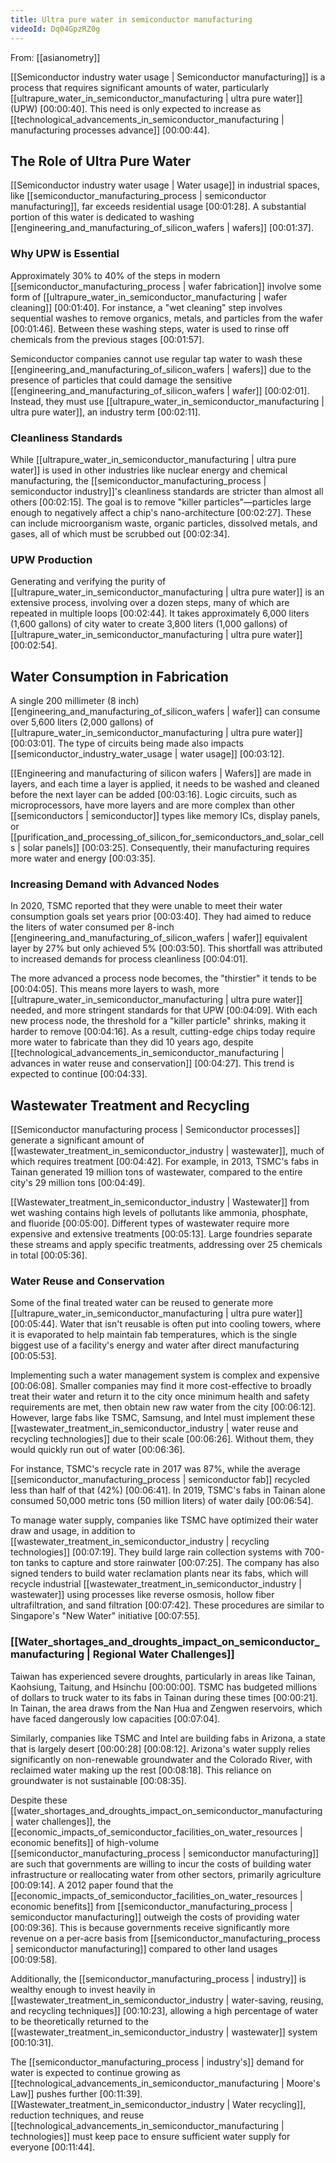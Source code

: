 ```yaml
---
title: Ultra pure water in semiconductor manufacturing
videoId: Dq04GpzRZ0g
---
```


From: [[asianometry]] <br/> 

[[Semiconductor industry water usage | Semiconductor manufacturing]] is a process that requires significant amounts of water, particularly [[ultrapure_water_in_semiconductor_manufacturing | ultra pure water]] (UPW) <a class="yt-timestamp" data-t="00:00:40">[00:00:40]</a>. This need is only expected to increase as [[technological_advancements_in_semiconductor_manufacturing | manufacturing processes advance]] <a class="yt-timestamp" data-t="00:00:44">[00:00:44]</a>.

## The Role of Ultra Pure Water

[[Semiconductor industry water usage | Water usage]] in industrial spaces, like [[semiconductor_manufacturing_process | semiconductor manufacturing]], far exceeds residential usage <a class="yt-timestamp" data-t="00:01:28">[00:01:28]</a>. A substantial portion of this water is dedicated to washing [[engineering_and_manufacturing_of_silicon_wafers | wafers]] <a class="yt-timestamp" data-t="00:01:37">[00:01:37]</a>.

### Why UPW is Essential
Approximately 30% to 40% of the steps in modern [[semiconductor_manufacturing_process | wafer fabrication]] involve some form of [[ultrapure_water_in_semiconductor_manufacturing | wafer cleaning]] <a class="yt-timestamp" data-t="00:01:40">[00:01:40]</a>. For instance, a "wet cleaning" step involves sequential washes to remove organics, metals, and particles from the wafer <a class="yt-timestamp" data-t="00:01:46">[00:01:46]</a>. Between these washing steps, water is used to rinse off chemicals from the previous stages <a class="yt-timestamp" data-t="00:01:57">[00:01:57]</a>.

Semiconductor companies cannot use regular tap water to wash these [[engineering_and_manufacturing_of_silicon_wafers | wafers]] due to the presence of particles that could damage the sensitive [[engineering_and_manufacturing_of_silicon_wafers | wafer]] <a class="yt-timestamp" data-t="00:02:01">[00:02:01]</a>. Instead, they must use [[ultrapure_water_in_semiconductor_manufacturing | ultra pure water]], an industry term <a class="yt-timestamp" data-t="00:02:11">[00:02:11]</a>.

### Cleanliness Standards
While [[ultrapure_water_in_semiconductor_manufacturing | ultra pure water]] is used in other industries like nuclear energy and chemical manufacturing, the [[semiconductor_manufacturing_process | semiconductor industry]]'s cleanliness standards are stricter than almost all others <a class="yt-timestamp" data-t="00:02:15">[00:02:15]</a>. The goal is to remove "killer particles"—particles large enough to negatively affect a chip's nano-architecture <a class="yt-timestamp" data-t="00:02:27">[00:02:27]</a>. These can include microorganism waste, organic particles, dissolved metals, and gases, all of which must be scrubbed out <a class="yt-timestamp" data-t="00:02:34">[00:02:34]</a>.

### UPW Production
Generating and verifying the purity of [[ultrapure_water_in_semiconductor_manufacturing | ultra pure water]] is an extensive process, involving over a dozen steps, many of which are repeated in multiple loops <a class="yt-timestamp" data-t="00:02:44">[00:02:44]</a>. It takes approximately 6,000 liters (1,600 gallons) of city water to create 3,800 liters (1,000 gallons) of [[ultrapure_water_in_semiconductor_manufacturing | ultra pure water]] <a class="yt-timestamp" data-t="00:02:54">[00:02:54]</a>.

## Water Consumption in Fabrication

A single 200 millimeter (8 inch) [[engineering_and_manufacturing_of_silicon_wafers | wafer]] can consume over 5,600 liters (2,000 gallons) of [[ultrapure_water_in_semiconductor_manufacturing | ultra pure water]] <a class="yt-timestamp" data-t="00:03:01">[00:03:01]</a>. The type of circuits being made also impacts [[semiconductor_industry_water_usage | water usage]] <a class="yt-timestamp" data-t="00:03:12">[00:03:12]</a>.

[[Engineering and manufacturing of silicon wafers | Wafers]] are made in layers, and each time a layer is applied, it needs to be washed and cleaned before the next layer can be added <a class="yt-timestamp" data-t="00:03:16">[00:03:16]</a>. Logic circuits, such as microprocessors, have more layers and are more complex than other [[semiconductors | semiconductor]] types like memory ICs, display panels, or [[purification_and_processing_of_silicon_for_semiconductors_and_solar_cells | solar panels]] <a class="yt-timestamp" data-t="00:03:25">[00:03:25]</a>. Consequently, their manufacturing requires more water and energy <a class="yt-timestamp" data-t="00:03:35">[00:03:35]</a>.

### Increasing Demand with Advanced Nodes
In 2020, TSMC reported that they were unable to meet their water consumption goals set years prior <a class="yt-timestamp" data-t="00:03:40">[00:03:40]</a>. They had aimed to reduce the liters of water consumed per 8-inch [[engineering_and_manufacturing_of_silicon_wafers | wafer]] equivalent layer by 27% but only achieved 5% <a class="yt-timestamp" data-t="00:03:50">[00:03:50]</a>. This shortfall was attributed to increased demands for process cleanliness <a class="yt-timestamp" data-t="00:04:01">[00:04:01]</a>.

The more advanced a process node becomes, the "thirstier" it tends to be <a class="yt-timestamp" data-t="00:04:05">[00:04:05]</a>. This means more layers to wash, more [[ultrapure_water_in_semiconductor_manufacturing | ultra pure water]] needed, and more stringent standards for that UPW <a class="yt-timestamp" data-t="00:04:09">[00:04:09]</a>. With each new process node, the threshold for a "killer particle" shrinks, making it harder to remove <a class="yt-timestamp" data-t="00:04:16">[00:04:16]</a>. As a result, cutting-edge chips today require more water to fabricate than they did 10 years ago, despite [[technological_advancements_in_semiconductor_manufacturing | advances in water reuse and conservation]] <a class="yt-timestamp" data-t="00:04:27">[00:04:27]</a>. This trend is expected to continue <a class="yt-timestamp" data-t="00:04:33">[00:04:33]</a>.

## Wastewater Treatment and Recycling

[[Semiconductor manufacturing process | Semiconductor processes]] generate a significant amount of [[wastewater_treatment_in_semiconductor_industry | wastewater]], much of which requires treatment <a class="yt-timestamp" data-t="00:04:42">[00:04:42]</a>. For example, in 2013, TSMC's fabs in Tainan generated 19 million tons of wastewater, compared to the entire city's 29 million tons <a class="yt-timestamp" data-t="00:04:49">[00:04:49]</a>.

[[Wastewater_treatment_in_semiconductor_industry | Wastewater]] from wet washing contains high levels of pollutants like ammonia, phosphate, and fluoride <a class="yt-timestamp" data-t="00:05:00">[00:05:00]</a>. Different types of wastewater require more expensive and extensive treatments <a class="yt-timestamp" data-t="00:05:13">[00:05:13]</a>. Large foundries separate these streams and apply specific treatments, addressing over 25 chemicals in total <a class="yt-timestamp" data-t="00:05:36">[00:05:36]</a>.

### Water Reuse and Conservation
Some of the final treated water can be reused to generate more [[ultrapure_water_in_semiconductor_manufacturing | ultra pure water]] <a class="yt-timestamp" data-t="00:05:44">[00:05:44]</a>. Water that isn't reusable is often put into cooling towers, where it is evaporated to help maintain fab temperatures, which is the single biggest use of a facility's energy and water after direct manufacturing <a class="yt-timestamp" data-t="00:05:53">[00:05:53]</a>.

Implementing such a water management system is complex and expensive <a class="yt-timestamp" data-t="00:06:08">[00:06:08]</a>. Smaller companies may find it more cost-effective to broadly treat their water and return it to the city once minimum health and safety requirements are met, then obtain new raw water from the city <a class="yt-timestamp" data-t="00:06:12">[00:06:12]</a>. However, large fabs like TSMC, Samsung, and Intel must implement these [[wastewater_treatment_in_semiconductor_industry | water reuse and recycling technologies]] due to their scale <a class="yt-timestamp" data-t="00:06:26">[00:06:26]</a>. Without them, they would quickly run out of water <a class="yt-timestamp" data-t="00:06:36">[00:06:36]</a>.

For instance, TSMC's recycle rate in 2017 was 87%, while the average [[semiconductor_manufacturing_process | semiconductor fab]] recycled less than half of that (42%) <a class="yt-timestamp" data-t="00:06:41">[00:06:41]</a>. In 2019, TSMC's fabs in Tainan alone consumed 50,000 metric tons (50 million liters) of water daily <a class="yt-timestamp" data-t="00:06:54">[00:06:54]</a>.

To manage water supply, companies like TSMC have optimized their water draw and usage, in addition to [[wastewater_treatment_in_semiconductor_industry | recycling technologies]] <a class="yt-timestamp" data-t="00:07:19">[00:07:19]</a>. They build large rain collection systems with 700-ton tanks to capture and store rainwater <a class="yt-timestamp" data-t="00:07:25">[00:07:25]</a>. The company has also signed tenders to build water reclamation plants near its fabs, which will recycle industrial [[wastewater_treatment_in_semiconductor_industry | wastewater]] using processes like reverse osmosis, hollow fiber ultrafiltration, and sand filtration <a class="yt-timestamp" data-t="00:07:42">[00:07:42]</a>. These procedures are similar to Singapore's "New Water" initiative <a class="yt-timestamp" data-t="00:07:55">[00:07:55]</a>.

### [[Water_shortages_and_droughts_impact_on_semiconductor_manufacturing | Regional Water Challenges]]
Taiwan has experienced severe droughts, particularly in areas like Tainan, Kaohsiung, Taitung, and Hsinchu <a class="yt-timestamp" data-t="00:00:00">[00:00:00]</a>. TSMC has budgeted millions of dollars to truck water to its fabs in Tainan during these times <a class="yt-timestamp" data-t="00:00:21">[00:00:21]</a>. In Tainan, the area draws from the Nan Hua and Zengwen reservoirs, which have faced dangerously low capacities <a class="yt-timestamp" data-t="00:07:04">[00:07:04]</a>.

Similarly, companies like TSMC and Intel are building fabs in Arizona, a state that is largely desert <a class="yt-timestamp" data-t="00:00:28">[00:00:28]</a> <a class="yt-timestamp" data-t="00:08:12">[00:08:12]</a>. Arizona's water supply relies significantly on non-renewable groundwater and the Colorado River, with reclaimed water making up the rest <a class="yt-timestamp" data-t="00:08:18">[00:08:18]</a>. This reliance on groundwater is not sustainable <a class="yt-timestamp" data-t="00:08:35">[00:08:35]</a>.

Despite these [[water_shortages_and_droughts_impact_on_semiconductor_manufacturing | water challenges]], the [[economic_impacts_of_semiconductor_facilities_on_water_resources | economic benefits]] of high-volume [[semiconductor_manufacturing_process | semiconductor manufacturing]] are such that governments are willing to incur the costs of building water infrastructure or reallocating water from other sectors, primarily agriculture <a class="yt-timestamp" data-t="00:09:14">[00:09:14]</a>. A 2012 paper found that the [[economic_impacts_of_semiconductor_facilities_on_water_resources | economic benefits]] from [[semiconductor_manufacturing_process | semiconductor manufacturing]] outweigh the costs of providing water <a class="yt-timestamp" data-t="00:09:36">[00:09:36]</a>. This is because governments receive significantly more revenue on a per-acre basis from [[semiconductor_manufacturing_process | semiconductor manufacturing]] compared to other land usages <a class="yt-timestamp" data-t="00:09:58">[00:09:58]</a>.

Additionally, the [[semiconductor_manufacturing_process | industry]] is wealthy enough to invest heavily in [[wastewater_treatment_in_semiconductor_industry | water-saving, reusing, and recycling techniques]] <a class="yt-timestamp" data-t="00:10:23">[00:10:23]</a>, allowing a high percentage of water to be theoretically returned to the [[wastewater_treatment_in_semiconductor_industry | wastewater]] system <a class="yt-timestamp" data-t="00:10:31">[00:10:31]</a>.

The [[semiconductor_manufacturing_process | industry's]] demand for water is expected to continue growing as [[technological_advancements_in_semiconductor_manufacturing | Moore's Law]] pushes further <a class="yt-timestamp" data-t="00:11:39">[00:11:39]</a>. [[Wastewater_treatment_in_semiconductor_industry | Water recycling]], reduction techniques, and reuse [[technological_advancements_in_semiconductor_manufacturing | technologies]] must keep pace to ensure sufficient water supply for everyone <a class="yt-timestamp" data-t="00:11:44">[00:11:44]</a>.